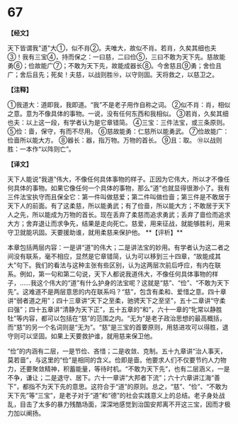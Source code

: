 # 67

**【经文】**

天下皆谓我"道"大①，似不肖②。夫唯大，故似不肖。若肖，久矣其细也夫③！我有三宝④，持而保之：一曰慈，二曰俭⑤，三曰不敢为天下先。慈故能勇⑥；俭故能广⑦；不敢为天下先，故能成器长⑧。今舍慈且⑨勇；舍俭且广；舍后且先；死矣！夫慈，以战则胜⑩，以守则固。天将救之，以慈卫之。

**【注释】**

①我道大：道即我，我即道。“我”不是老子用作自称之词。
②似不肖：肖，相似之意。意为不像具体的事物。一说，没有任何东西和我相似。
③若肖，久矣其细也夫：以上这一段，有学者认为是它章错简。
④三宝：三件法宝，或三条原则。
⑤俭：啬，保守，有而不尽用。
⑥慈故能勇：仁慈所以能勇武。
⑦俭故能广：俭啬所以能大方。
⑧器长：器，指万物。万物的首长。
⑨且：取。
⑩以战则胜：一本作“以阵则亡”。

**【译文】**

天下人能说“我道”伟大，不像任何具体事物的样子。正因为它伟大，所以才不像任何具体的事物。如果它像任何一个具体的事物，那么“道”也就显得很渺小了。我有三件法宝执守而且保全它：第一件叫做慈爱；第二件叫做俭啬；第三件是不敢居于天下人的前面。有了这柔慈，所以能勇武；有了俭啬，所以能大方；不敢居于天下人之先，所以能成为万物的首长。现在丢弃了柔慈而追求勇武；丢弃了啬俭而追求大方；舍弃退让而求争先，结果是走向死亡。慈爱，用来征战，就能够胜利，用来守卫就能巩固。天要援助谁，就用柔慈来保护他。
\**【评析】**

本章包括两层内容：一是讲“道”的伟大；二是讲法宝的妙用。有学者认为这二者之间没有联系，毫不相应，显然是它章错简，认为可以移到三十四章，“故能成其大”句下。我们的看法与这种主张有些区别，认为这两层次前后呼应，有内在联系。例如，第一句和第二句说，天下人都说我道伟大，不像任何具体事物的样子，……我这个伟大的“道”有什么护身的法宝呢？这就是“慈”、“俭”、“不敢为天下先”。这难道不是两层意思的内在联系吗？“慈”，包含有柔和、爱惜之意。四十章讲“弱者道之用”；四十三章讲“天下之至柔，驰骋天下之至坚”，五十二章讲“守柔曰强”；四十五章讲“清静为天下正”，五十五章的“和”，六十一章的“牝常以静胜牡”等内容，都可以包括在“慈”的范围之内。“无为”是老子政治思想的最高概括，而“慈”的另一个名词则是“无为”。“慈”是三宝的首要原则，用慈进攻可以得胜，退守则可以坚固。如果上天要救护谁，就用慈来保卫他。

“俭”的内涵有二层，一是节俭、吝惜；二是收敛、克制。五十九章讲“治人事天，莫若啬”，与这里的“俭”是相同的含义。俭即是啬。他要求人们不仅要节约人力物力，还要聚敛精神，积蓄能量，等待时机。“不敢为天下先”，也有二层涵义，一是不争，谦让；二是退守、居下。六十一章讲“大邦者下流”；六十六章讲江海“善下”，都指不为天下先的意思。这符合于“道”的原则。总之，“慈”、“俭”、“不敢为天下先”等“三宝”，是老子对于“道”和“德”的社会实践意义上的总结。老子身处战乱，目击了太多的暴力残酷场面，深深地感觉到治国安邦离不开这三宝，因而才极力加以阐扬。
